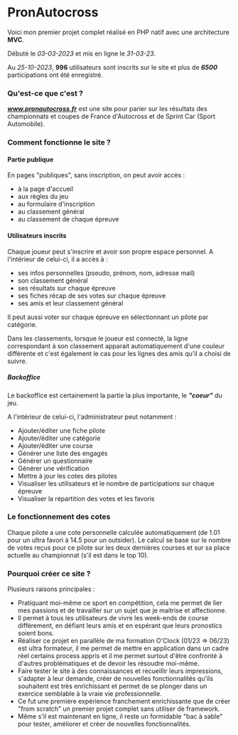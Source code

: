 # PronAutocross

Voici mon premier projet complet réalisé en PHP natif avec une architecture **MVC**.

Débuté le *03-03-2023* et mis en ligne le *31-03-23*.

Au *25-10-2023*, **996** utilisateurs sont inscrits sur le site et plus de ***6500*** participations ont été enregistré.

### Qu'est-ce que c'est ?

***www.pronautocross.fr*** est une site pour parier sur les résultats des championnats et coupes de France d'Autocross et de Sprint Car (Sport Automobile).

### Comment fonctionne le site ?

#### Partie publique

En pages "publiques", sans inscription, on peut avoir accès :
* à la page d'accueil
* aux règles du jeu
* au formulaire d'inscription
* au classement général
* au classement de chaque épreuve

#### Utilisateurs inscrits

Chaque joueur peut s'inscrire et avoir son propre espace personnel.
A l'intérieur de celui-ci, il a accès à :
* ses infos personnelles (pseudo, prénom, nom, adresse mail)
* son classement général
* ses résultats sur chaque épreuve
* ses fiches récap de ses votes sur chaque épreuve
* ses amis et leur classement général

Il peut aussi voter sur chaque épreuve en sélectionnant un pilote par catégorie.

Dans les classements, lorsque le joueur est connecté, la ligne correspondant à son classement apparait automatiquement d'une couleur différente et c'est également le cas pour les lignes des amis qu'il a choisi de suivre.

##### Backoffice

Le backoffice est certainement la partie la plus importante, le ***"coeur"*** du jeu.

A l'intérieur de celui-ci, l'administrateur peut notamment :
* Ajouter/éditer une fiche pilote
* Ajouter/éditer une catégorie
* Ajouter/éditer une course
* Générer une liste des engagés
* Générer un questionnaire
* Générer une vérification
* Mettre à jour les cotes des pilotes
* Visualiser les utilisateurs et le nombre de participations sur chaque épreuve
* Visualiser la répartition des votes et les favoris

### Le fonctionnement des cotes

Chaque pilote a une cote personnelle calculée automatiquement (de 1.01 pour un ultra favori à 14.5 pour un outsider).
Le calcul se base sur le nombre de votes reçus pour ce pilote sur les deux dernières courses et sur sa place actuelle au championnat (s'il est dans le top 10).

### Pourquoi créer ce site ?

Plusieurs raisons principales :
* Pratiquant moi-même ce sport en compétition, cela me permet de lier mes passions et de travailler sur un sujet que je maitrise et affectionne.
* Il permet à tous les utilisateurs de vivre les week-ends de course différement, en défiant leurs amis et en espérant que leurs pronostics soient bons.
* Réaliser ce projet en parallèle de ma formation O'Clock (01/23 => 06/23) est ultra formateur, il me permet de mettre en application dans un cadre réel certains process appris et il me permet surtout d'être confronté à d'autres problématiques et de devoir les résoudre moi-même.
* Faire tester le site à des connaissances et recueillir leurs impressions, s'adapter à leur demande, créer de nouvelles fonctionnalités qu'ils souhaitent est très enrichissant et permet de se plonger dans un exercice semblable à la vraie vie professionnelle.
* Ce fut une première expérience franchement enrichissante que de créer "from scratch" un premier projet complet sans utiliser de framework.
* Même s'il est maintenant en ligne, il reste un formidable "bac à sable" pour tester, améliorer et créer de nouvelles fonctionnalités.





